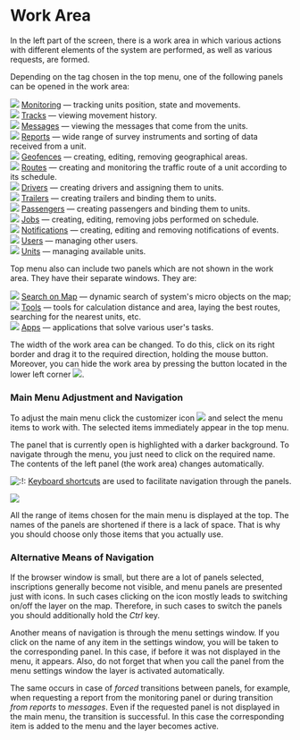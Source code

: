 # Work Area

In the left part of the screen, there is a work area in which various actions with different elements of the system are performed, as well as various requests, are formed.

Depending on the tag chosen in the top menu, one of the following panels can be opened in the work area:

![](https://docs.wialon.com/en/hosting/_media/icons/monitoring.png) [Monitoring](https://docs.wialon.com/en/hosting/user/monitor/monitor) — tracking units position, state and movements.  
![](https://docs.wialon.com/en/hosting/_media/icons/tracks.png) [Tracks](https://docs.wialon.com/en/hosting/user/tracks/tracks) — viewing movement history.  
![](https://docs.wialon.com/en/hosting/_media/icons/messages.png) [Messages](https://docs.wialon.com/en/hosting/user/msg/msg) — viewing the messages that come from the units.  
![](https://docs.wialon.com/en/hosting/_media/icons/reports.png) [Reports](https://docs.wialon.com/en/hosting/user/reports/reports) — wide range of survey instruments and sorting of data received from a unit.  
![](https://docs.wialon.com/en/hosting/_media/icons/geo.png) [Geofences](https://docs.wialon.com/en/hosting/user/geo/geo) — creating, editing, removing geographical areas.  
![](https://docs.wialon.com/en/hosting/_media/icons/routes.png) [Routes](https://docs.wialon.com/en/hosting/user/routes/routes) — creating and monitoring the traffic route of a unit according to its schedule.  
![](https://docs.wialon.com/en/hosting/_media/icons/drivers.png) [Drivers](https://docs.wialon.com/en/hosting/user/drivers/drivers) — creating drivers and assigning them to units.  
![](https://docs.wialon.com/en/hosting/_media/icons/trailers.png) [Trailers](https://docs.wialon.com/en/hosting/user/trailers/trailers) — creating trailers and binding them to units.  
![](https://docs.wialon.com/en/hosting/_media/icons/passengers.png) [Passengers](https://docs.wialon.com/en/hosting/user/passengers/passengers) — creating passengers and binding them to units.  
![](https://docs.wialon.com/en/hosting/_media/icons/jobs.png) [Jobs](https://docs.wialon.com/en/hosting/user/jobs/jobs) — creating, editing, removing jobs performed on schedule.  
![](https://docs.wialon.com/en/hosting/_media/icons/notifications.png) [Notifications](https://docs.wialon.com/en/hosting/user/notify/notify) — creating, editing and removing notifications of events.  
![](https://docs.wialon.com/en/hosting/_media/icons/users.png) [Users](https://docs.wialon.com/en/hosting/user/users/users) — managing other users.  
![](https://docs.wialon.com/en/hosting/_media/icons/units.png) [Units](https://docs.wialon.com/en/hosting/user/units/units) — managing available units.  


Top menu also can include two panels which are not shown in the work area. They have their separate windows. They are:

![](https://docs.wialon.com/en/hosting/_media/icons/search.png) [Search on Map](https://docs.wialon.com/en/hosting/user/tools/search) — dynamic search of system's micro objects on the map;  
[![](https://docs.wialon.com/en/hosting/_media/icons/tools.png)](https://docs.wialon.com/en/hosting/_detail/icons/tools.png?id=user%3Agui%3Aleft) [Tools](https://docs.wialon.com/en/hosting/user/tools/tools) — tools for calculation distance and area, laying the best routes, searching for the nearest units, etc.  
[![](https://docs.wialon.com/en/hosting/_media/icons/apps.png)](https://docs.wialon.com/en/hosting/_detail/icons/apps.png?id=user%3Agui%3Aleft) [Apps](https://docs.wialon.com/en/hosting/user/apps/apps) — applications that solve various user's tasks.  


The width of the work area can be changed. To do this, click on its right border and drag it to the required direction, holding the mouse button. Moreover, you can hide the work area by pressing the button located in the lower left corner ![](https://docs.wialon.com/en/hosting/_media/icons/hide.png).

### Main Menu Adjustment and Navigation <a id="main_menu_adjustment_and_navigation"></a>

To adjust the main menu click the customizer icon ![](https://docs.wialon.com/en/hosting/_media/icons/customizer.png) and select the menu items to work with. The selected items immediately appear in the top menu.

The panel that is currently open is highlighted with a darker background. To navigate through the menu, you just need to click on the required name. The contents of the left panel \(the work area\) changes automatically.

![:!:](https://docs.wialon.com/en/hosting/lib/images/smileys/icon_exclaim.gif) [Keyboard shortcuts](https://docs.wialon.com/en/hosting/user/gui/keys) are used to facilitate navigation through the panels.

![](https://docs.wialon.com/en/hosting/_media/gui/left.png)

All the range of items chosen for the main menu is displayed at the top. The names of the panels are shortened if there is a lack of space. That is why you should choose only those items that you actually use.

### Alternative Means of Navigation <a id="alternative_means_of_navigation"></a>

If the browser window is small, but there are a lot of panels selected, inscriptions generally become not visible, and menu panels are presented just with icons. In such cases clicking on the icon mostly leads to switching on/off the layer on the map. Therefore, in such cases to switch the panels you should additionally hold the _Ctrl_ key.

Another means of navigation is through the menu settings window. If you click on the name of any item in the settings window, you will be taken to the corresponding panel. In this case, if before it was not displayed in the menu, it appears. Also, do not forget that when you call the panel from the menu settings window the layer is activated automatically.

The same occurs in case of _forced_ transitions between panels, for example, when requesting a report from the monitoring panel or during transition _from reports_ to _messages_. Even if the requested panel is not displayed in the main menu, the transition is successful. In this case the corresponding item is added to the menu and the layer becomes active.  


